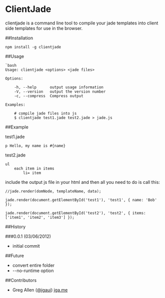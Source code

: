 # ClientJade

clientjade is a command line tool to compile your jade templates into client side templates for use in the browser.

##Installation

	npm install -g clientjade

##Usage
 
	`bash
	Usage: clientjade <options> <jade files>

	Options:

		-h, --help      output usage information
		-V, --version   output the version number
		-c, --compress  Compress output

	Examples:

		# compile jade files into js
		$ clientjade test1.jade test2.jade > jade.js

##Example

test1.jade

	p Hello, my name is #{name}

test2.jade

	ul
		each item in items
			li= item

include the output js file in your html and then all you need to do is call this:

	//jade.render(domNode, templateName, data);

	jade.render(document.getElementById('test1'), 'test1', { name: 'Bob' });

	jade.render(document.getElementById('test2'), 'test2', { items: ['item1', 'item2', 'item3'] });

##History

###0.0.1 (03/06/2012)
- initial commit

##Future
- convert entire folder
- --no-runtime option

##Contributors
- Greg Allen ([@jgaui](http://twitter.com/jgaui)) [jga.me](http://jga.me)
